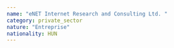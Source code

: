```yaml
---
name: "eNET Internet Research and Consulting Ltd. "
category: private_sector
nature: "Entreprise"
nationality: HUN
---
```

    